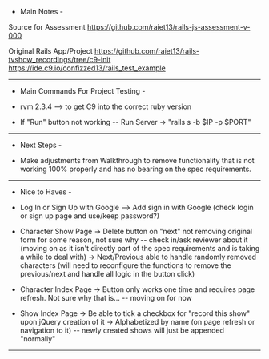 - Main Notes - 

Source for Assessment
    https://github.com/raiet13/rails-js-assessment-v-000
    
Original Rails App/Project
    https://github.com/raiet13/rails-tvshow_recordings/tree/c9-init
    https://ide.c9.io/confizzed13/rails_test_example


- - - - - - - - - - - - - - - - - - - - - - - - - - - - - - - - - - - - 

- Main Commands For Project Testing -

- rvm 2.3.4 --> to get C9 into the correct ruby version
- If "Run" button not working -- Run Server -> "rails s -b $IP -p $PORT"



- - - - - - - - - - - - - - - - - - - - - - - - - - - - - - - - - - - - 

- Next Steps - 

- Make adjustments from Walkthrough to remove functionality that is not working 100% properly and has no bearing on the spec requirements.

- - - - - - - - - - - - - - - - - - - - - - - - - - - - - - - - - - - - 

- Nice to Haves - 

- Log In or Sign Up with Google --> Add sign in with Google (check login or sign up page and use/keep password?)

- Character Show Page 
-> Delete button on "next" not removing original form for some reason, not sure why -- check in/ask reviewer about it (moving on as it isn't directly part of the spec requirements and is taking a while to deal with)
-> Next/Previous able to handle randomly removed characters (will need to reconfigure the functions to remove the previous/next and handle all logic in the button click)

- Character Index Page
    -> Button only works one time and requires page refresh. Not sure why that is... -- moving on for now

- Show Index Page
    -> Be able to tick a checkbox for "record this show" upon jQuery creation of it
    -> Alphabetized by name (on page refresh or navigation to it) -- newly created shows will just be appended "normally"

- - - - - - - - - - - - - - - - - - - - - - - - - - - - - - - - - - - - 
